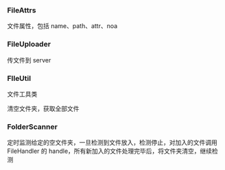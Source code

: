 ### FileAttrs

文件属性，包括 name、path、attr、noa



### FileUploader

传文件到 server



### FIleUtil

文件工具类

清空文件夹，获取全部文件



### FolderScanner

定时监测给定的空文件夹，一旦检测到文件放入，检测停止，对加入的文件调用 FileHandler 的 handle，所有新加入的文件处理完毕后，将文件夹清空，继续检测